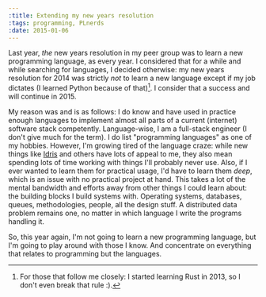 ```yaml
---
:title: Extending my new years resolution
:tags: programming, PLnerds
:date: 2015-01-06
---
```

Last year, _the_ new years resolution in my peer group was to learn a new programming language, as every year. I considered that for a while and while searching for languages, I decided otherwise: my new years resolution for 2014 was strictly _not_ to learn a new language except if my job dictates (I learned Python because of that)[^1]. I consider that a success and will continue in 2015.

My reason was and is as follows: I do know and have used in practice enough languages to implement almost all parts of a current (internet) software stack competently. Language-wise, I am a full-stack engineer (I don't give much for the term). I do list "programming languages" as one of my hobbies. However, I'm growing tired of the language craze: while new things like [Idris](http://www.idris-lang.org/) and others have lots of appeal to me, they also mean spending lots of time working with things I'll probably never use. Also, if I ever wanted to learn them for practical usage, I'd have to learn them _deep_, which is an issue with no practical project at hand. This takes a lot of the mental bandwidth and efforts away from other things I could learn about: the building blocks I build systems with. Operating systems, databases, queues, methodologies, people, all the design stuff. A distributed data problem remains one, no matter in which language I write the programs handling it.

So, this year again, I'm not going to learn a new programming language, but I'm going to play around with those I know. And concentrate on everything that relates to programming but the languages.

[^1]: For those that follow me closely: I started learning Rust in 2013, so I don't even break that rule :).
